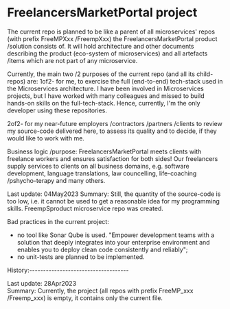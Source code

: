 # FreelancersMarketPortal project

The current repo is planned to be like a parent of all microservices' repos (with prefix FreeMPXxx /FreempXxx) the FreelancersMarketPortal product /solution consists of. It will hold architecture and other documents describing the product (eco-system of microservices) and all artefacts /items which are not part of any microservice.

Currently, the main two /2 purposes of the current repo (and all its child-repos) are:
1of2- for me, to exercise the full (end-to-end) tech-stack used in the Microservices architecture.
I have been involved in Microservices projects, but I have worked with many colleagues and missed to build hands-on skills on the full-tech-stack.
Hence, currently, I'm the only developer using these repositories.

2of2- for my near-future employers /contractors /partners /clients to review my source-code delivered here, to assess its quality and to decide, if they would like to work with me.


Business logic /purpose: FreelancersMarketPortal meets clients with freelance workers and ensures satisfaction for both sides! Our freelancers supply services to clients on all business domains, e.g. software development, language translations, law councelling, life-coaching /pshycho-terapy and many others.



Last update: 04May2023
Summary:     Still, the quantity of the source-code is too low, i.e. it cannot be used to get a reasonable idea for my programming skills.
             FreempSproduct microservice repo was created.




Bad practices in the current project:
- no tool like Sonar Qube is used.
  "Empower development teams with a solution that deeply integrates into your enterprise environment and enables you to deploy clean code consistently and reliably";
- no unit-tests are planned to be implemented.





History:------------------------------------

Last update: 28Apr2023  
Summary:     Currently, the project (all repos with prefix FreeMP_xxx /Freemp_xxx) is empty, it contains only the current file.

